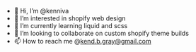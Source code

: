 - 👋 Hi, I’m @kenniva
- 👀 I’m interested in shopify web design
- 🌱 I’m currently learning liquid and scss
- 💞️ I’m looking to collaborate on custom shopify theme builds
- 📫 How to reach me @kend.b.gray@gmail.com

<!---
kenniva/kenniva is a ✨ special ✨ repository because its `README.md` (this file) appears on your GitHub profile.
You can click the Preview link to take a look at your changes.
--->
